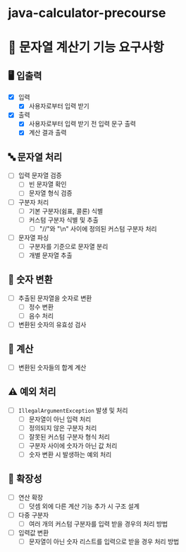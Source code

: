 # java-calculator-precourse


# 🧮 문자열 계산기 기능 요구사항

## 🖥️ 입출력 
- [x] 입력
	- [x] 사용자로부터 입력 받기
- [x] 출력
	- [x] 사용자로부터 입력 받기 전 입력 문구 출력
	- [x] 계산 결과 출력

## 🔤 문자열 처리 
- [ ] 입력 문자열 검증
  - [ ] 빈 문자열 확인
  - [ ] 문자열 형식 검증
- [ ] 구분자 처리
  - [ ] 기본 구분자(쉼표, 콜론) 식별
  - [ ] 커스텀 구분자 식별 및 추출
    - [ ] "//"와 "\\n" 사이에 정의된 커스텀 구분자 처리
- [ ] 문자열 파싱
  - [ ] 구분자를 기준으로 문자열 분리
  - [ ] 개별 문자열 추출

## 🔢 숫자 변환 
- [ ] 추출된 문자열을 숫자로 변환
  - [ ] 정수 변환
  - [ ] 음수 처리
- [ ] 변환된 숫자의 유효성 검사

## 🧮 계산 
- [ ] 변환된 숫자들의 합계 계산

## ⚠️ 예외 처리 
- [ ] `IllegalArgumentException` 발생 및 처리
  - [ ] 문자열이 아닌 입력 처리
  - [ ] 정의되지 않은 구분자 처리
  - [ ] 잘못된 커스텀 구분자 형식 처리
  - [ ] 구분자 사이에 숫자가 아닌 값 처리
  - [ ] 숫자 변환 시 발생하는 예외 처리

## 🚀 확장성
- [ ] 연산 확장
  - [ ] 덧셈 외에 다른 계산 기능 추가 시 구조 설계
- [ ] 다중 구분자
  - [ ] 여러 개의 커스텀 구분자를 입력 받을 경우의 처리 방법
- [ ] 입력값 변환
  - [ ] 문자열이 아닌 숫자 리스트를 입력으로 받을 경우 처리 방법
